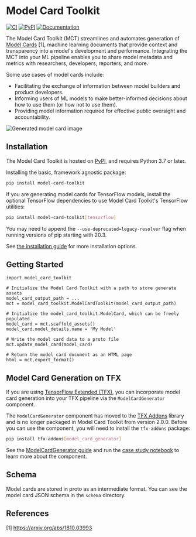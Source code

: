 # Model Card Toolkit

[![CI][ci_badge]][ci_link]
[![PyPI][pypi_badge]][pypi_link]
[![Documentation][docs_badge]][docs_link]

The Model Card Toolkit (MCT) streamlines and automates generation of
[Model Cards](https://modelcards.withgoogle.com/about) [1], machine learning documents
that provide context and transparency into a model's development and performance.
Integrating the MCT into your ML pipeline enables you to share model metadata and
metrics with researchers, developers, reporters, and more.

Some use cases of model cards include:

* Facilitating the exchange of information between model builders and product developers.
* Informing users of ML models to make better-informed decisions about how to use them (or how not to use them).
* Providing model information required for effective public oversight and accountability.

![Generated model card image](https://raw.githubusercontent.com/tensorflow/model-card-toolkit/main/model_card_toolkit/documentation/guide/images/model_card.png)

## Installation

The Model Card Toolkit is hosted on [PyPI](https://pypi.org/project/model-card-toolkit/),
and requires Python 3.7 or later.

Installing the basic, framework agnostic package:

```sh
pip install model-card-toolkit
```

If you are generating model cards for TensorFlow models, install the optional
TensorFlow dependencies to use Model Card Toolkit's TensorFlow utilities:

```sh
pip install model-card-toolkit[tensorflow]
```

You may need to append the `--use-deprecated=legacy-resolver` flag when running
versions of pip starting with 20.3.

See [the installation guide](model_card_toolkit/documentation/guide/install.md)
for more installation options.

## Getting Started

    import model_card_toolkit

    # Initialize the Model Card Toolkit with a path to store generate assets
    model_card_output_path = ...
    mct = model_card_toolkit.ModelCardToolkit(model_card_output_path)

    # Initialize the model_card_toolkit.ModelCard, which can be freely populated
    model_card = mct.scaffold_assets()
    model_card.model_details.name = 'My Model'

    # Write the model card data to a proto file
    mct.update_model_card(model_card)

    # Return the model card document as an HTML page
    html = mct.export_format()

## Model Card Generation on TFX

If you are using [TensorFlow Extended (TFX)](https://www.tensorflow.org/tfx), you can
incorporate model card generation into your TFX pipeline via the `ModelCardGenerator`
component.

The `ModelCardGenerator` component has moved to the
[TFX Addons](https://github.com/tensorflow/tfx-addons) library and is no longer
packaged in Model Card Toolkit from version 2.0.0. Before you can use the
component, you will need to install the `tfx-addons` package:

```sh
pip install tfx-addons[model_card_generator]
```

See the [ModelCardGenerator guide](https://github.com/tensorflow/tfx-addons/blob/main/tfx_addons/model_card_generator/README.md)
and run the [case study notebook](https://github.com/tensorflow/tfx-addons/blob/main/examples/model_card_generator/MLMD_Model_Card_Toolkit_Demo.ipynb)
to learn more about the component.

## Schema

Model cards are stored in proto as an intermediate format. You can see the model
card JSON schema in the `schema` directory.

## References

[1] https://arxiv.org/abs/1810.03993


[ci_badge]: https://github.com/tensorflow/model-card-toolkit/actions/workflows/ci.yml/badge.svg
[ci_link]: https://github.com/tensorflow/model-card-toolkit/actions/workflows/ci.yml

[pypi_badge]: https://badge.fury.io/py/model-card-toolkit.svg
[pypi_link]: https://badge.fury.io/py/model-card-toolkit

[docs_badge]: https://img.shields.io/badge/TensorFow-page-orange
[docs_link]: https://www.tensorflow.org/responsible_ai/model_card_toolkit/guide

